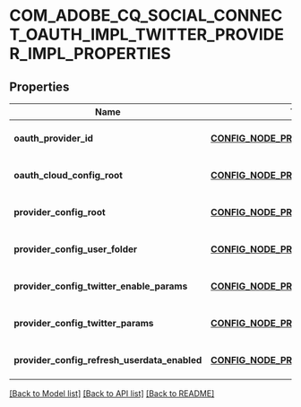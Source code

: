 # COM_ADOBE_CQ_SOCIAL_CONNECT_OAUTH_IMPL_TWITTER_PROVIDER_IMPL_PROPERTIES

## Properties
Name | Type | Description | Notes
------------ | ------------- | ------------- | -------------
**oauth_provider_id** | [**CONFIG_NODE_PROPERTY_STRING**](configNodePropertyString.md) |  | [optional] [default to null]
**oauth_cloud_config_root** | [**CONFIG_NODE_PROPERTY_STRING**](configNodePropertyString.md) |  | [optional] [default to null]
**provider_config_root** | [**CONFIG_NODE_PROPERTY_STRING**](configNodePropertyString.md) |  | [optional] [default to null]
**provider_config_user_folder** | [**CONFIG_NODE_PROPERTY_DROP_DOWN**](configNodePropertyDropDown.md) |  | [optional] [default to null]
**provider_config_twitter_enable_params** | [**CONFIG_NODE_PROPERTY_BOOLEAN**](configNodePropertyBoolean.md) |  | [optional] [default to null]
**provider_config_twitter_params** | [**CONFIG_NODE_PROPERTY_ARRAY**](configNodePropertyArray.md) |  | [optional] [default to null]
**provider_config_refresh_userdata_enabled** | [**CONFIG_NODE_PROPERTY_BOOLEAN**](configNodePropertyBoolean.md) |  | [optional] [default to null]

[[Back to Model list]](../README.md#documentation-for-models) [[Back to API list]](../README.md#documentation-for-api-endpoints) [[Back to README]](../README.md)


